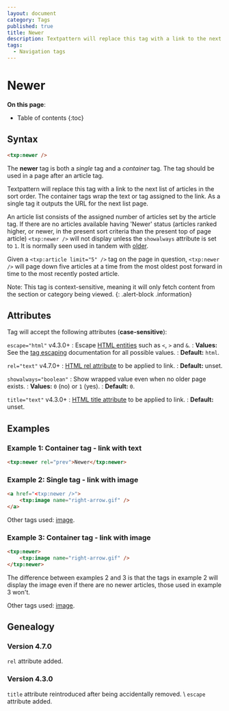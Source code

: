 ```yaml
---
layout: document
category: Tags
published: true
title: Newer
description: Textpattern will replace this tag with a link to the next list of articles in the sort order.
tags:
  - Navigation tags
---
```


# Newer

**On this page**:

* Table of contents
{:toc}

## Syntax

~~~ html
<txp:newer />
~~~

The **newer** tag is both a *single* tag and a *container* tag. The tag should be used in a page after an article tag.

Textpattern will replace this tag with a link to the next list of articles in the sort order. The container tags wrap the text or tag assigned to the link. As a single tag it outputs the URL for the next list page.

An article list consists of the assigned number of articles set by the article tag. If there are no articles available having 'Newer' status (articles ranked higher, or newer, in the present sort criteria than the present top of page article) `<txp:newer />` will not display unless the `showalways` attribute is set to `1`. It is normally seen used in tandem with [older](/tags/older).

Given a `<txp:article limit="5" />` tag on the page in question, `<txp:newer />` will page down five articles at a time from the most oldest post forward in time to the most recently posted article.

Note: This tag is context-sensitive, meaning it will only fetch content from the section or category being viewed.
{: .alert-block .information}

## Attributes

Tag will accept the following attributes (**case-sensitive**):

`escape="html"` <span class="footnote warning">v4.3.0+</span>
: Escape [HTML entities](https://developer.mozilla.org/en-US/docs/Glossary/Entity) such as `<`, `>` and `&`.
: **Values:** See the [tag escaping](/tags/tag-basics/tag-escaping) documentation for all possible values.
: **Default:** `html`.

`rel="text"` <span class="footnote warning">v4.7.0+</span>
: [HTML rel attribute](https://developer.mozilla.org/en-US/docs/Web/HTML/Attributes) to be applied to link.
: **Default:** unset.

`showalways="boolean"`
: Show wrapped value even when no older page exists.
: **Values:** `0` (no) or `1` (yes).
: **Default:** `0`.

`title="text"` <span class="footnote warning">v4.3.0+</span>
: [HTML title attribute](https://developer.mozilla.org/en-US/docs/Web/HTML/Global_attributes#title) to be applied to link.
: **Default:** unset.

## Examples

### Example 1: Container tag - link with text

~~~ html
<txp:newer rel="prev">Newer</txp:newer>
~~~

### Example 2: Single tag - link with image

~~~ html
<a href="<txp:newer />">
    <txp:image name="right-arrow.gif" />
</a>
~~~

Other tags used: [image](/tags/image).

### Example 3: Container tag - link with image

~~~ html
<txp:newer>
    <txp:image name="right-arrow.gif" />
</txp:newer>
~~~

The difference between examples 2 and 3 is that the tags in example 2 will display the image even if there are no newer articles, those used in example 3 won't.

Other tags used: [image](/tags/image).

## Genealogy

### Version 4.7.0

`rel` attribute added.

### Version 4.3.0

`title` attribute reintroduced after being accidentally removed. \\
`escape` attribute added.
